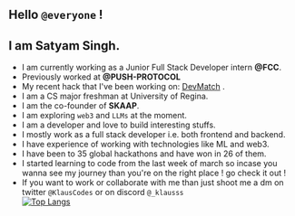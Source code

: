## Hello `@everyone` !
## I am Satyam Singh.
- I am currently working as a Junior Full Stack Developer intern <b>@FCC</b>.
- Previously worked at <b>@PUSH-PROTOCOL</b>
- My recent hack that I've been working on: [DevMatch](http://devvvmatch.vercel.app) .
- I am a CS major freshman at University of Regina.
- I am the co-founder of <b>SKAAP</b>.
- I am exploring `web3` and `LLMs` at the moment.
- I am a developer and love to build interesting stuffs.
- I mostly work as a full stack developer i.e. both frontend and backend.
- I have experience of working with technologies like ML and web3.
- I have been to 35 global hackathons and have won in 26 of them.
- I started learning to code from the last week of march so incase you wanna see my journey than you're on the right place ! go check it out !
- If you want to work or collaborate with me than just shoot me a dm on twitter `@KlausCodes` or on discord `@_klausss` <br>
[![Top Langs](https://github-readme-stats.vercel.app/api/top-langs/?username=KlausMikhaelson&layout=compact&theme=calm)](https://github.com/KlausMikhaelson/github-readme-stats)
